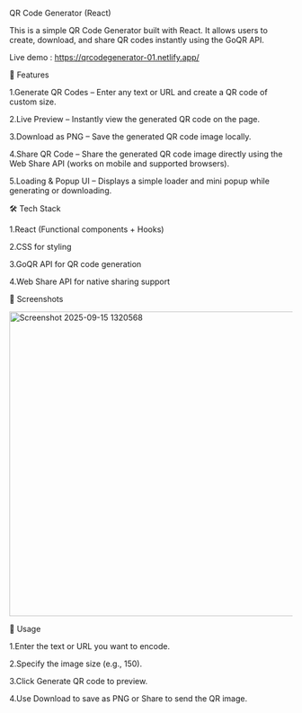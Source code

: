 QR Code Generator (React)

This is a simple QR Code Generator built with React. It allows users to create, download, and share QR codes instantly using the GoQR API.

Live demo : https://qrcodegenerator-01.netlify.app/


🚀 Features

1.Generate QR Codes – Enter any text or URL and create a QR code of custom size.

2.Live Preview – Instantly view the generated QR code on the page.

3.Download as PNG – Save the generated QR code image locally.

4.Share QR Code – Share the generated QR code image directly using the Web Share API (works on mobile and supported browsers).

5.Loading & Popup UI – Displays a simple loader and mini popup while generating or downloading.

🛠️ Tech Stack

1.React (Functional components + Hooks)

2.CSS for styling

3.GoQR API for QR code generation

4.Web Share API for native sharing support

📸 Screenshots

<img width="656" height="542" alt="Screenshot 2025-09-15 1320568" src="https://github.com/user-attachments/assets/c9493823-58b9-4152-b911-cf991a83d8b4" />

📲 Usage

1.Enter the text or URL you want to encode.

2.Specify the image size (e.g., 150).

3.Click Generate QR code to preview.

4.Use Download to save as PNG or Share to send the QR image.

